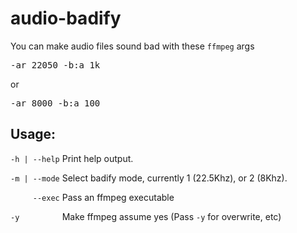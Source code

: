 # audio-badify
You can make audio files sound bad with these ```ffmpeg``` args
<pre>-ar 22050 -b:a 1k</pre>
or
<pre>-ar 8000 -b:a 100</pre>

## Usage:
```-h | --help``` Print help output.

```-m | --mode``` Select badify mode, currently 1 (22.5Khz), or 2 (8Khz).

```     --exec``` Pass an ffmpeg executable

```-y         ``` Make ffmpeg assume yes (Pass ```-y``` for overwrite, etc)
